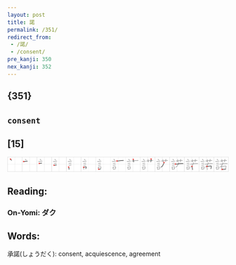 ```yaml
---
layout: post
title: 諾
permalink: /351/
redirect_from:
 - /諾/
 - /consent/
pre_kanji: 350
nex_kanji: 352
---
```


## {351}

## `consent`

## [15]

<div class="stroke"><img src="../images/E8ABBE.png" /></div>

## Reading:

### On-Yomi: ダク

## Words:

承諾(しょうだく): consent, acquiescence, agreement
